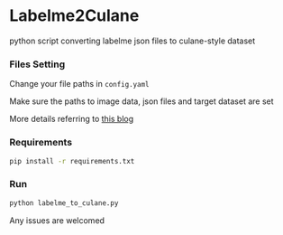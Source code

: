 # Labelme2Culane
python script converting labelme json files to culane-style dataset

### Files Setting
Change your file paths in `config.yaml`

Make sure the paths to image data, json files and target dataset are set

More details referring to [this blog](https://weihongpan.github.io/experiment/%E5%A6%82%E4%BD%95%E5%B0%86Labelme%E6%A0%87%E6%B3%A8%E5%9B%BE%E5%83%8F%E8%BD%AC%E4%B8%BACULane%E6%95%B0%E6%8D%AE%E9%9B%86%E6%A0%BC%E5%BC%8F/)

### Requirements
```bash
pip install -r requirements.txt
```

### Run
```python
python labelme_to_culane.py
```

Any issues are welcomed
